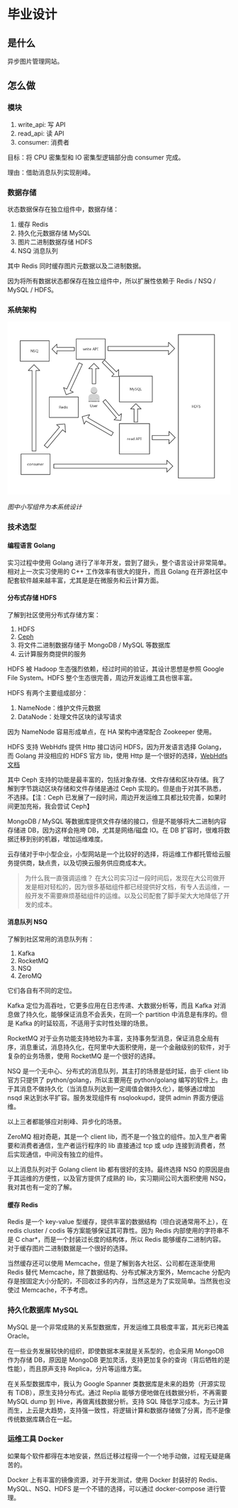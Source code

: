# 毕业设计

## 是什么

异步图片管理网站。

## 怎么做

### 模块

1. write_api: 写 API
2. read_api: 读 API
3. consumer: 消费者

目标：将 CPU 密集型和 IO 密集型逻辑部分由 consumer 完成。

理由：借助消息队列实现削峰。

### 数据存储

状态数据保存在独立组件中，数据存储：
1. 缓存 Redis
2. 持久化元数据存储 MySQL
3. 图片二进制数据存储 HDFS
4. NSQ 消息队列

其中 Redis 同时缓存图片元数据以及二进制数据。

因为将所有数据状态都保存在独立组件中，所以扩展性依赖于 Redis / NSQ / MySQL / HDFS。

### 系统架构

![系统设计](./doc/毕业设计系统设计.png)

*图中小写组件为本系统设计*

### 技术选型

#### 编程语言 Golang

实习过程中使用 Golang 进行了半年开发，尝到了甜头，整个语言设计非常简单。相对上一次实习使用的 C++ 工作效率有很大的提升，而且 Golang 在开源社区中配套软件越来越丰富，尤其是是在微服务和云计算方面。

#### 分布式存储 HDFS

了解到社区使用分布式存储方案：

1. HDFS
2. [Ceph](https://github.com/ceph/ceph)
3. 将文件二进制数据存储于 MongoDB / MySQL 等数据库
4. 云计算服务商提供的服务

HDFS 被 Hadoop 生态强烈依赖，经过时间的验证，其设计思想是参照 Google File System。HDFS 整个生态很完善，周边开发运维工具也很丰富。

HDFS 有两个主要组成部分：

1. NameNode：维护文件元数据
2. DataNode：处理文件区块的读写请求

因为 NameNode 容易形成单点，在 HA 架构中通常配合 Zookeeper 使用。

HDFS 支持 WebHdfs 提供 Http 接口访问 HDFS，因为开发语言选择 Golang，而 Golang 并没相应的 HDFS 官方 lib，使用 Http 是一个很好的选择，[WebHdfs 文档](https://hadoop.apache.org/docs/r1.0.4/webhdfs.html)

其中 Ceph 支持的功能是最丰富的，包括对象存储、文件存储和区块存储。我了解到字节跳动区块存储和文件存储是通过 Ceph 实现的。但是由于对其不熟悉，不选择。【注：Ceph 已发展了一段时间，周边开发运维工具都比较完善，如果时间更加充裕，我会尝试 Ceph】

MongoDB / MySQL 等数据库提供文件存储的接口，但是不能够将大二进制内容存储进 DB，因为这样会拖垮 DB，尤其是网络/磁盘 IO。在 DB 扩容时，很难将数据迁移到别的机器，增加运维难度。

云存储对于中小型企业，小型网站是一个比较好的选择，将运维工作都托管给云服务提供商，缺点贵，以及切换云服务供应商成本大。

> 为什么我一直强调运维？
> 在大公司实习过一段时间后，发现在大公司做开发是相对轻松的，因为很多基础组件都已经提供好文档，有专人去运维，一般开发不需要麻烦基础组件的运维。以及公司配套了脚手架大大地降低了开发的成本。

#### 消息队列 NSQ

了解到社区常用的消息队列有：

1. Kafka
2. RocketMQ
3. NSQ
4. ZeroMQ

它们各自有不同的定位。

Kafka 定位为高吞吐，它更多应用在日志传递、大数据分析等，而且 Kafka 对消息做了持久化，能够保证消息不会丢失，在同一个 partition 中消息是有序的。但是 Kafka 的时延较高，不适用于实时性处理的场景。

RocketMQ 对于业务功能支持地较为丰富，支持事务型消息，保证消息全局有序，消息重试，消息持久化，在阿里中大面积使用，是一个金融级别的软件，对于复杂的业务场景，使用 RocketMQ 是一个很好的选择。

NSQ 是一个无中心、分布式的消息队列，其主打的场景是低时延，由于 client lib 官方只提供了 python/golang，所以主要用在 python/golang 编写的软件上。由于其消息不做持久化（当消息队列达到一定阈值会做持久化），能够通过增加 nsqd 来达到水平扩容。服务发现组件有 nsqlookupd，提供 admin 界面方便运维。

以上三者都能够应对削峰、异步化的场景。

ZeroMQ 相对奇葩，其是一个 client lib，而不是一个独立的组件。加入生产者需要和消费者通信，生产者运行程序的 lib 直接通过 tcp 或 udp 连接到消费者，然后实现通信，中间没有独立的组件。

以上消息队列对于 Golang client lib 都有很好的支持。最终选择 NSQ 的原因是由于其运维的方便性，以及官方提供了成熟的 lib，实习期间公司大面积使用 NSQ，我对其也有一定的了解。

#### 缓存 Redis

Redis 是一个 key-value 型缓存，提供丰富的数据结构（坦白说通常用不上），在 redis cluster / codis 等方案能够保证其可靠性。因为 Redis 内部使用的字符串不是 C char*，而是一个封装过长度的结构体，所以 Redis 能够缓存二进制内容。对于缓存图片二进制数据是一个很好的选择。

当然缓存还可以使用 Memcache，但是了解到各大社区、公司都在逐渐使用 Redis 替代 Memcache，除了数据结构、分布式解决方案外，Memcache 分配内存是按固定大小分配的，不回收过多的内存，当然这是为了实现简单。当然我也没使过 Memcache，不予考虑。

### 持久化数据库 MySQL

MySQL 是一个非常成熟的关系型数据库，开发运维工具极度丰富，其光彩已掩盖 Oracle。

在一些业务发展较快的组织，即使数据本来就是关系型的，也会采用 MongoDB 作为存储 DB，原因是 MongoDB 更加灵活，支持更加复杂的查询（背后牺牲的是性能），而且原声支持 Replica，分片等运维方案。

在关系型数据库中，我认为 Google Spanner 类数据库是未来的趋势（开源实现有 TiDB），原生支持分布式。通过 Replia 能够方便地做在线数据分析，不再需要 MySQL dump 到 Hive，再做离线数据分析。支持 SQL 降低学习成本。为云计算而生，上云是大趋势，支持强一致性，将逻辑计算和数据存储做了分离，而不是像传统数据库耦合在一起。

### 运维工具 Docker

如果每个软件都得在本地安装，然后迁移过程得一个一个地手动做，过程无疑是痛苦的。

Docker 上有丰富的镜像资源，对于开发测试，使用 Docker 封装好的 Redis、MySQL、NSQ、HDFS 是一个不错的选择，可以通过 docker-compose 进行管理。